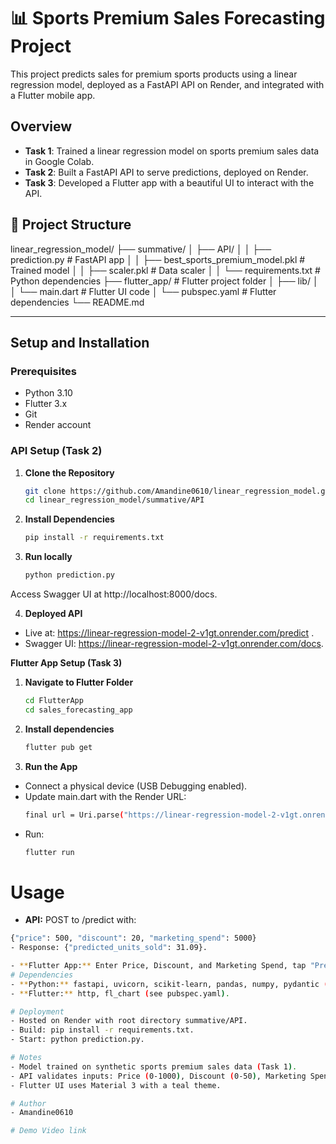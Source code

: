 # 📊 Sports Premium Sales Forecasting Project

This project predicts sales for premium sports products using a linear regression model, deployed as a FastAPI API on Render, and integrated with a Flutter mobile app.

## Overview
- **Task 1**: Trained a linear regression model on sports premium sales data in Google Colab.
- **Task 2**: Built a FastAPI API to serve predictions, deployed on Render.
- **Task 3**: Developed a Flutter app with a beautiful UI to interact with the API.

## 📂 Project Structure  

linear_regression_model/
├── summative/
│   ├── API/
│   │   ├── prediction.py              # FastAPI app
│   │   ├── best_sports_premium_model.pkl  # Trained model
│   │   ├── scaler.pkl                # Data scaler
│   │   └── requirements.txt          # Python dependencies
├── flutter_app/                      # Flutter project folder
│   ├── lib/
│   │   └── main.dart                # Flutter UI code
│   └── pubspec.yaml                 # Flutter dependencies
└── README.md

---

## Setup and Installation

### Prerequisites
- Python 3.10
- Flutter 3.x
- Git
- Render account

### API Setup (Task 2)
1. **Clone the Repository**
   ```bash
   git clone https://github.com/Amandine0610/linear_regression_model.git
   cd linear_regression_model/summative/API

2. **Install Dependencies**
   ```bash
   pip install -r requirements.txt

3. **Run locally**
   ```bash
   python prediction.py

Access Swagger UI at http://localhost:8000/docs.

4. **Deployed API**

  - Live at: https://linear-regression-model-2-v1gt.onrender.com/predict .
  - Swagger UI: https://linear-regression-model-2-v1gt.onrender.com/docs.
  
**Flutter App Setup (Task 3)**
1. **Navigate to Flutter Folder**
   ```bash
   cd FlutterApp
   cd sales_forecasting_app
2. **Install dependencies**
   ```bash
   flutter pub get
3. **Run the App**
- Connect a physical device (USB Debugging enabled).
- Update main.dart with the Render URL: 
  ```bash
  final url = Uri.parse("https://linear-regression-model-2-v1gt.onrender.com/predict");
- Run:
  ``` bash
  flutter run

# Usage
 - **API:** POST to /predict with:
  ```bash
  {"price": 500, "discount": 20, "marketing_spend": 5000}
- Response: {"predicted_units_sold": 31.09}.

 - **Flutter App:** Enter Price, Discount, and Marketing Spend, tap "Predict" to see forecasted units sold.
# Dependencies
 - **Python:** fastapi, uvicorn, scikit-learn, pandas, numpy, pydantic (see requirements.txt).
 - **Flutter:** http, fl_chart (see pubspec.yaml).

# Deployment
 - Hosted on Render with root directory summative/API.
 - Build: pip install -r requirements.txt.
 - Start: python prediction.py.

# Notes
 - Model trained on synthetic sports premium sales data (Task 1).
 - API validates inputs: Price (0-1000), Discount (0-50), Marketing Spend (0-10000).
 - Flutter UI uses Material 3 with a teal theme.

# Author
 - Amandine0610

# Demo Video link

